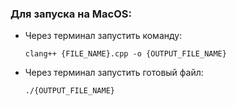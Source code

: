 ### Для запуска на MacOS:
* Через терминал запустить команду:
  ```
  clang++ {FILE_NAME}.cpp -o {OUTPUT_FILE_NAME}
  ```
* Через терминал запустить готовый файл:
  ```
  ./{OUTPUT_FILE_NAME}
  ```